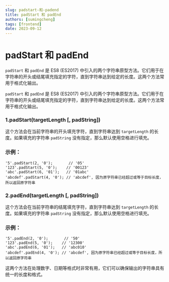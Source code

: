 ```yaml
---
slug: padstart-和-padend
title: padStart 和 padEnd
authors: [sumingcheng]
tags: [frontend]
date: 2023-09-12
---
```


# padStart 和 padEnd

`padStart` 和 `padEnd` 是 ES8 (ES2017) 中引入的两个字符串原型方法。它们用于在字符串的开头或结尾填充指定的字符，直到字符串达到给定的长度。这两个方法常用于格式化输出。

`padStart` 和 `padEnd` 是 ES8 (ES2017) 中引入的两个字符串原型方法。它们用于在字符串的开头或结尾填充指定的字符，直到字符串达到给定的长度。这两个方法常用于格式化输出。

### 1.padStart(targetLength [, padString])

这个方法会在当前字符串的开头填充字符，直到字符串达到 `targetLength` 的长度。如果填充的字符串 `padString` 没有指定，那么默认使用空格进行填充。

### 示例：

```
'5'.padStart(2, '0');       // '05'
'123'.padStart(5, '0');    // '00123'
'abc'.padStart(6, '01');   // '01abc'
'abcdef'.padStart(4, '0'); // 'abcdef', 因为原字符串已经超过或等于目标长度，所以返回原字符串

```

### 2.padEnd(targetLength [, padString])

这个方法会在当前字符串的结尾填充字符，直到字符串达到 `targetLength` 的长度。如果填充的字符串 `padString` 没有指定，那么默认使用空格进行填充。

### 示例：

```
'5'.padEnd(2, '0');       // '50'
'123'.padEnd(5, '0');    // '12300'
'abc'.padEnd(6, '01');   // 'abc010'
'abcdef'.padEnd(4, '0'); // 'abcdef', 因为原字符串已经超过或等于目标长度，所以返回原字符串

```

这两个方法在处理数字、日期等格式时非常有用，它们可以确保输出的字符串具有统一的长度和格式。
